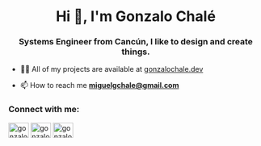 <h1 align="center">Hi 👋, I'm Gonzalo Chalé</h1>
<h3 align="center">Systems Engineer from Cancún, I like to design and create things.</h3>

- 👨‍💻 All of my projects are available at [gonzalochale.dev](gonzalochale.dev)

- 📫 How to reach me **miguelgchale@gmail.com**

<h3 align="left">Connect with me:</h3>
<p align="left">
<a href="https://twitter.com/gonzalochale" target="blank"><img align="center" src="https://raw.githubusercontent.com/rahuldkjain/github-profile-readme-generator/master/src/images/icons/Social/twitter.svg" alt="gonzalochale" height="30" width="40" /></a>
<a href="https://linkedin.com/in/gonzalochale" target="blank"><img align="center" src="https://raw.githubusercontent.com/rahuldkjain/github-profile-readme-generator/master/src/images/icons/Social/linked-in-alt.svg" alt="gonzalochale" height="30" width="40" /></a>
<a href="https://www.youtube.com/c/gonzalochale" target="blank"><img align="center" src="https://raw.githubusercontent.com/rahuldkjain/github-profile-readme-generator/master/src/images/icons/Social/youtube.svg" alt="gonzalochale" height="30" width="40" /></a>
</p>
